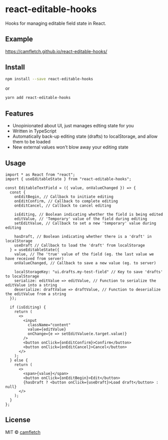 # react-editable-hooks

Hooks for managing editable field state in React.

## Example

https://camfletch.github.io/react-editable-hooks/

## Install

```bash
npm install --save react-editable-hooks
```

or

```bash
yarn add react-editable-hooks
```

## Features

- Unopinionated about UI, just manages edting state for you
- Written in TypeScript
- Automatically back-up editing state (drafts) to localStorage, and allow them to be loaded
- New external values won't blow away your editing state

## Usage

```tsx
import * as React from "react";
import { useEditableState } from "react-editable-hooks";

const EditableTextField = ({ value, onValueChanged }) => {
  const {
    onEditBegin, // Callback to initiate editing
    onEditConfirm, // Callback to complete editing
    onEditCancel, // Callback to cancel editing

    isEditing, // Boolean indicating whether the field is being edited
    editValue, // 'Temporary' value of the field during editing
    setEditValue, // Callback to set a new 'temporary' value during editing

    hasDraft, // Boolean indicating whether there is a 'draft' in localStorage
    useDraft // Callback to load the 'draft' from localStorage
  } = useEditableState({
    value, // The 'true' value of the field (eg. the last value we have received from server)
    onValueChanged, // Callback to save a new value (eg. to server)

    localStorageKey: "ui.drafts.my-test-field" // Key to save 'drafts' to localStorage
    serialize: editValue => editValue, // Function to serialize the editValue into a string
    deserialize: draftValue => draftValue, // Function to deserialize the editValue from a string
  });

  if (isEditing) {
    return (
      <>
        <input
          className="content"
          value={editValue}
          onChange={e => setEditValue(e.target.value)}
        />
        <button onClick={onEditConfirm}>Confirm</button>
        <button onClick={onEditCancel}>Cancel</button>
      </>
    );
  } else {
    return (
      <>
        <span>{value}</span>
        <button onClick={onEditBegin}>Edit</button>
        {hasDraft ? <button onClick={useDraft}>Load draft</button> : null}
      </>
    );
  }
};
```

## License

MIT © [camfletch](https://github.com/camfletch)
